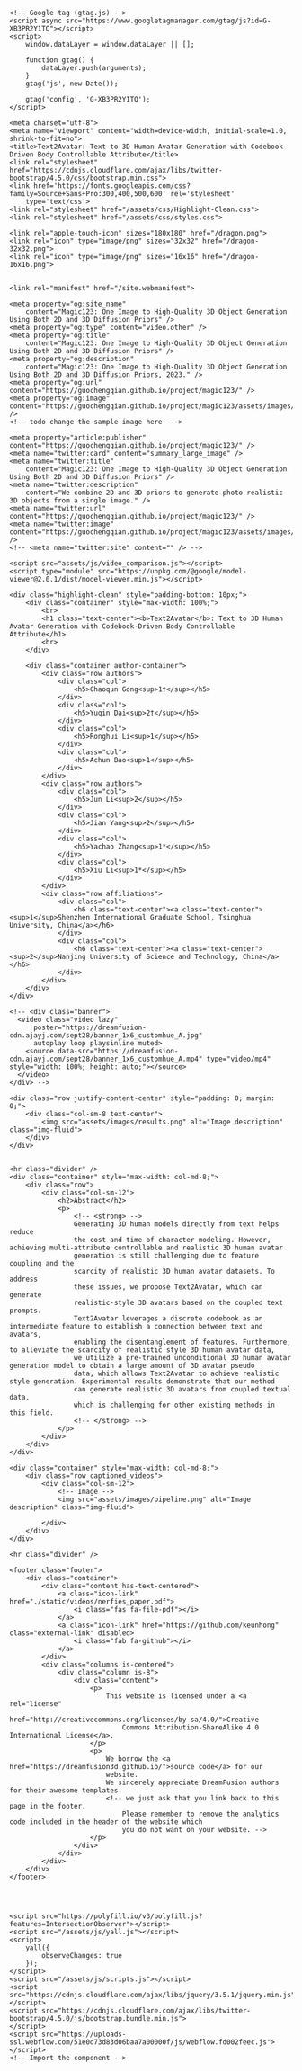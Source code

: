 
<!DOCTYPE html>
<html>

<head>
    <script src="https://polyfill.io/v3/polyfill.min.js?features=es6"></script>
    <script id="MathJax-script" async src="https://cdn.jsdelivr.net/npm/mathjax@3/es5/tex-mml-chtml.js"></script>

    <!-- Google tag (gtag.js) -->
    <script async src="https://www.googletagmanager.com/gtag/js?id=G-XB3PR2Y1TQ"></script>
    <script>
        window.dataLayer = window.dataLayer || [];

        function gtag() {
            dataLayer.push(arguments);
        }
        gtag('js', new Date());

        gtag('config', 'G-XB3PR2Y1TQ');
    </script>

    <meta charset="utf-8">
    <meta name="viewport" content="width=device-width, initial-scale=1.0, shrink-to-fit=no">
    <title>Text2Avatar: Text to 3D Human Avatar Generation with Codebook-Driven Body Controllable Attribute</title>
    <link rel="stylesheet" href="https://cdnjs.cloudflare.com/ajax/libs/twitter-bootstrap/4.5.0/css/bootstrap.min.css">
    <link href='https://fonts.googleapis.com/css?family=Source+Sans+Pro:300,400,500,600' rel='stylesheet'
        type='text/css'>
    <link rel="stylesheet" href="/assets/css/Highlight-Clean.css">
    <link rel="stylesheet" href="/assets/css/styles.css">

    <link rel="apple-touch-icon" sizes="180x180" href="/dragon.png">
    <link rel="icon" type="image/png" sizes="32x32" href="/dragon-32x32.png">
    <link rel="icon" type="image/png" sizes="16x16" href="/dragon-16x16.png">


    <link rel="manifest" href="/site.webmanifest">

    <meta property="og:site_name"
        content="Magic123: One Image to High-Quality 3D Object Generation Using Both 2D and 3D Diffusion Priors" />
    <meta property="og:type" content="video.other" />
    <meta property="og:title"
        content="Magic123: One Image to High-Quality 3D Object Generation Using Both 2D and 3D Diffusion Priors" />
    <meta property="og:description"
        content="Magic123: One Image to High-Quality 3D Object Generation Using Both 2D and 3D Diffusion Priors, 2023." />
    <meta property="og:url" content="https://guochengqian.github.io/project/magic123/" />
    <meta property="og:image" content="https://guochengqian.github.io/project/magic123/assets/images/pull.jpg" />
    <!-- todo change the sample image here  -->

    <meta property="article:publisher" content="https://guochengqian.github.io/project/magic123/" />
    <meta name="twitter:card" content="summary_large_image" />
    <meta name="twitter:title"
        content="Magic123: One Image to High-Quality 3D Object Generation Using Both 2D and 3D Diffusion Priors" />
    <meta name="twitter:description"
        content="We combine 2D and 3D priors to generate photo-realistic 3D objects from a single image." />
    <meta name="twitter:url" content="https://guochengqian.github.io/project/magic123/" />
    <meta name="twitter:image" content="https://guochengqian.github.io/project/magic123/assets/images/pull.jpg" />
    <!-- <meta name="twitter:site" content="" /> -->

    <script src="assets/js/video_comparison.js"></script>
    <script type="module" src="https://unpkg.com/@google/model-viewer@2.0.1/dist/model-viewer.min.js"></script>
</head>

<body>

    <div class="highlight-clean" style="padding-bottom: 10px;">
        <div class="container" style="max-width: 100%;">
            <br>
            <h1 class="text-center"><b>Text2Avatar</b>: Text to 3D Human Avatar Generation with Codebook-Driven Body Controllable Attribute</h1>
            <br>
        </div>

        <div class="container author-container">
            <div class="row authors">
                <div class="col">
                    <h5>Chaoqun Gong<sup>1†</sup></h5>
                </div>
                <div class="col">
                    <h5>Yuqin Dai<sup>2†</sup></h5>
                </div>
                <div class="col">
                    <h5>Ronghui Li<sup>1</sup></h5>
                </div>
                <div class="col">
                    <h5>Achun Bao<sup>1</sup></h5>
                </div>
            </div>
            <div class="row authors">
                <div class="col">
                    <h5>Jun Li<sup>2</sup></h5>
                </div>
                <div class="col">
                    <h5>Jian Yang<sup>2</sup></h5>
                </div>
                <div class="col">
                    <h5>Yachao Zhang<sup>1*</sup></h5>
                </div>
                <div class="col">
                    <h5>Xiu Li<sup>1*</sup></h5>
                </div>
            </div>
            <div class="row affiliations">
                <div class="col">
                    <h6 class="text-center"><a class="text-center"><sup>1</sup>Shenzhen International Graduate School, Tsinghua University, China</a></h6>
                </div>
                <div class="col">
                    <h6 class="text-center"><a class="text-center"><sup>2</sup>Nanjing University of Science and Technology, China</a></h6>
                </div>
            </div>
        </div>
    </div>

<!--    <div class="container align-items-center">-->
<!--        <div class="row text-center mx-auto">-->
<!--            <div class="col-sm-6">-->
<!--                <a href="https://arxiv.org/abs/2306.17843" target="_blank" class="link-block w-inline-block">-->
<!--                    <img src="assets/images/arxiv_paper.png" alt="paper" class="img-fluid" style="height:100px" /></a>-->
<!--                <br>-->
<!--                <div class="text-block-2"><strong class="bold-text-nerf_v2">Arxiv</strong></div>-->
<!--            </div>-->
<!--            <div class="col-sm-6">-->
<!--                <a href="https://github.com/guochengqian/Magic123" target="_blank" class="link-block w-inline-block">-->
<!--                    <img src="assets/images/github.png" alt="github" class="img-fluid" style="height:100px" /></a>-->
<!--                <br>-->
<!--                <div class="text-block-2"><strong class="bold-text-nerf_v2">Code</strong></div>-->
<!--            </div>-->
<!--        </div>-->
<!--    </div>-->


    <!-- <div class="banner">
      <video class="video lazy"
          poster="https://dreamfusion-cdn.ajayj.com/sept28/banner_1x6_customhue_A.jpg"
          autoplay loop playsinline muted>
        <source data-src="https://dreamfusion-cdn.ajayj.com/sept28/banner_1x6_customhue_A.mp4" type="video/mp4" style="width: 100%; height: auto;"></source>
      </video>
    </div> -->

<!--    <video src="assets/videos/pull.mp4" autoplay loop playsinline muted-->
<!--        style="width: 100%; height: auto; margin: 0 auto;" type="video/mp4" style="width: 100%; height: auto;"></video>-->

    <div class="row justify-content-center" style="padding: 0; margin: 0;">
        <div class="col-sm-8 text-center">
            <img src="assets/images/results.png" alt="Image description" class="img-fluid">
        </div>
    </div>


    <hr class="divider" />
    <div class="container" style="max-width: col-md-8;">
        <div class="row">
            <div class="col-sm-12">
                <h2>Abstract</h2>
                <p>
                    <!-- <strong> -->
                    Generating 3D human models directly from text helps reduce
                    the cost and time of character modeling. However, achieving multi-attribute controllable and realistic 3D human avatar
                    generation is still challenging due to feature coupling and the
                    scarcity of realistic 3D human avatar datasets. To address
                    these issues, we propose Text2Avatar, which can generate
                    realistic-style 3D avatars based on the coupled text prompts.
                    Text2Avatar leverages a discrete codebook as an intermediate feature to establish a connection between text and avatars,
                    enabling the disentanglement of features. Furthermore, to alleviate the scarcity of realistic style 3D human avatar data,
                    we utilize a pre-trained unconditional 3D human avatar generation model to obtain a large amount of 3D avatar pseudo
                    data, which allows Text2Avatar to achieve realistic style generation. Experimental results demonstrate that our method
                    can generate realistic 3D avatars from coupled textual data,
                    which is challenging for other existing methods in this field.
                    <!-- </strong> -->
                </p>
            </div>
        </div>
    </div>

    <div class="container" style="max-width: col-md-8;">
        <div class="row captioned_videos">
            <div class="col-sm-12">
                <!-- Image -->
                <img src="assets/images/pipeline.png" alt="Image description" class="img-fluid">
<!--                <h6 class="caption" style="text-align: left;">Framework of Text2Avatar.</h6>-->
            </div>
        </div>
    </div>


<!--    <hr class="divider" />-->
<!--    <div class="container" style="max-width: col-md-8;">-->
<!--        <div class="row">-->
<!--            <div class="col-sm-12">-->
<!--                <h2>Example generated objects</h2>-->
<!--                <p>Magic123 generates photo-realistic 3D objects from a single unposed image. </p>-->
<!--            </div>-->
<!--            &lt;!&ndash; <div class="col-sm-3 my-auto">-->
<!--                <a href="/gallery.html" class="btn btn-primary btn-lg btn-search"><svg xmlns="http://www.w3.org/2000/svg" width="24px" height="24px" viewbox="0 0 600 550">-->
<!--                    <path fill="none" stroke="#fff" stroke-width="36" stroke-linecap="round" d="m280,278a153,153 0 1,0-2,2l170,170m-91-117 110,110-26,26-110-110"/>-->
<!--                    </svg>Search assets-->
<!--                </a>-->
<!--            </div> &ndash;&gt;-->
<!--        </div>-->

<!--        <div class="container align-items-center">-->
<!--            <div class="row">-->
<!--                &lt;!&ndash; Row 0 &ndash;&gt;-->
<!--                <div class="col-sm-1 d-flex align-items-center justify-content-start p-0">-->
<!--                    <div class="method-title">-->
<!--                        Input-->
<!--                    </div>-->
<!--                </div>-->
<!--                <div class="col-sm-2">-->
<!--                    <img src="assets/videos/reference/bear.png" alt="Bear Image" class="img-fluid ">-->
<!--                </div>-->
<!--                <div class="col-sm-2">-->
<!--                    <img src="assets/videos/reference/dragon.png" alt="Dragon Image" class="img-fluid ">-->
<!--                </div>-->
<!--                <div class="col-sm-2">-->
<!--                    <img src="assets/videos/reference/horse.png" alt="Horse Image" class="img-fluid ">-->
<!--                </div>-->
<!--                <div class="col-sm-2">-->
<!--                    <img src="assets/videos/reference/teapot.png" alt="Sparrow Image" class="img-fluid ">-->
<!--                </div>-->
<!--            </div>-->


<!--            &lt;!&ndash; Row 1 &ndash;&gt;-->
<!--            <div class="row">-->
<!--                <div class="col-sm-1 d-flex align-items-center justify-content-start p-0">-->
<!--                    <div class="method-title">-->
<!--                        <a href="https://github.com/openai/shap-e">Shap-E</a>-->
<!--                    </div>-->
<!--                </div>-->
<!--                <div class="col-sm-2">-->
<!--                    <video src="assets/videos/shape_e/bear.mp4" autoplay loop playsinline muted type="video/mp4"-->
<!--                        style="width: 100%; height: auto;"></video>-->
<!--                </div>-->
<!--                <div class="col-sm-2">-->
<!--                    <video src="assets/videos/shape_e/dragon.mp4" autoplay loop playsinline muted type="video/mp4"-->
<!--                        style="width: 100%; height: auto;"></video>-->
<!--                </div>-->
<!--                <div class="col-sm-2">-->
<!--                    <video src="assets/videos/shape_e/horse.mp4" autoplay loop playsinline muted type="video/mp4"-->
<!--                        style="width: 100%; height: auto;"></video>-->
<!--                </div>-->
<!--                <div class="col-sm-2">-->
<!--                    <video src="assets/videos/shape_e/teapot.mp4" autoplay loop playsinline muted type="video/mp4"-->
<!--                        style="width: 100%; height: auto;"></video>-->
<!--                </div>-->
<!--            </div>-->


<!--            <div class="row">-->
<!--                &lt;!&ndash; Row 2 &ndash;&gt;-->
<!--                <div class="col-sm-1 d-flex align-items-center justify-content-start p-0">-->
<!--                    <div class="method-title">-->
<!--                        <a href="https://ku-cvlab.github.io/3DFuse/">3D Fuse</a>-->
<!--                    </div>-->
<!--                </div>-->
<!--                <div class="col-sm-2">-->
<!--                    <video src="assets/videos/3d_fuse/bear.mp4" autoplay loop playsinline muted type="video/mp4"-->
<!--                        style="width: 100%; height: auto;"></video>-->
<!--                </div>-->
<!--                <div class="col-sm-2">-->
<!--                    <video src="assets/videos/3d_fuse/dragon.mp4" autoplay loop playsinline muted type="video/mp4"-->
<!--                        style="width: 100%; height: auto;"></video>-->
<!--                </div>-->
<!--                <div class="col-sm-2">-->
<!--                    <video src="assets/videos/3d_fuse/horse.mp4" autoplay loop playsinline muted type="video/mp4"-->
<!--                        style="width: 100%; height: auto;"></video>-->
<!--                </div>-->
<!--                <div class="col-sm-2">-->
<!--                    <video src="assets/videos/3d_fuse/teapot.mp4" autoplay loop playsinline muted type="video/mp4"-->
<!--                        style="width: 100%; height: auto;"></video>-->
<!--                </div>-->
<!--            </div>-->

<!--            <div class="row">-->
<!--                &lt;!&ndash; Row 3 &ndash;&gt;-->
<!--                <div class="col-sm-1 d-flex align-items-center justify-content-start p-0">-->
<!--                    <div class="method-title">-->
<!--                        <a href="https://vita-group.github.io/NeuralLift-360/">Neural Lift</a>-->
<!--                    </div>-->
<!--                </div>-->
<!--                <div class="col-sm-2">-->
<!--                    <video src="assets/videos/neural_lift/bear.mp4" autoplay loop playsinline muted type="video/mp4"-->
<!--                        style="width: 100%; height: auto;"></video>-->
<!--                </div>-->
<!--                <div class="col-sm-2">-->
<!--                    <video src="assets/videos/neural_lift/dragon.mp4" autoplay loop playsinline muted type="video/mp4"-->
<!--                        style="width: 100%; height: auto;"></video>-->
<!--                </div>-->
<!--                <div class="col-sm-2">-->
<!--                    <video src="assets/videos/neural_lift/horse.mp4" autoplay loop playsinline muted type="video/mp4"-->
<!--                        style="width: 100%; height: auto;"></video>-->
<!--                </div>-->
<!--                <div class="col-sm-2">-->
<!--                    <video src="assets/videos/neural_lift/teapot.mp4" autoplay loop playsinline muted type="video/mp4"-->
<!--                        style="width: 100%; height: auto;"></video>-->
<!--                </div>-->
<!--            </div>-->

<!--            <div class="row">-->
<!--                &lt;!&ndash; Row 3 &ndash;&gt;-->
<!--                <div class="col-sm-1 d-flex align-items-center justify-content-start p-0">-->
<!--                    <div class="method-title">-->
<!--                        <a href="https://lukemelas.github.io/realfusion/">Real Fusion</a>-->
<!--                    </div>-->
<!--                </div>-->
<!--                <div class="col-sm-2">-->
<!--                    <video src="assets/videos/realfusion/bear.mp4" autoplay loop playsinline muted type="video/mp4"-->
<!--                        style="width: 100%; height: auto;"></video>-->
<!--                </div>-->
<!--                <div class="col-sm-2">-->
<!--                    <video src="assets/videos/realfusion/dragon.mp4" autoplay loop playsinline muted type="video/mp4"-->
<!--                        style="width: 100%; height: auto;"></video>-->
<!--                </div>-->
<!--                <div class="col-sm-2">-->
<!--                    <video src="assets/videos/realfusion/horse.mp4" autoplay loop playsinline muted type="video/mp4"-->
<!--                        style="width: 100%; height: auto;"></video>-->
<!--                </div>-->
<!--                <div class="col-sm-2">-->
<!--                    <video src="assets/videos/realfusion/teapot.mp4" autoplay loop playsinline muted type="video/mp4"-->
<!--                        style="width: 100%; height: auto;"></video>-->
<!--                </div>-->
<!--            </div>-->

<!--            <div class="row">-->
<!--                &lt;!&ndash; Row 4 &ndash;&gt;-->
<!--                <div class="col-sm-1 d-flex align-items-center justify-content-start p-0">-->
<!--                    <div class="method-title">-->
<!--                        <b>Magic123</b><br>-->
<!--                        <b>(Ours)</b>-->
<!--                    </div>-->
<!--                </div>-->
<!--                <div class="col-sm-2">-->
<!--                    <video src="assets/videos/magic123/bear.mp4" autoplay loop playsinline muted type="video/mp4"-->
<!--                        style="width: 100%; height: auto;"></video>-->
<!--                </div>-->
<!--                <div class="col-sm-2">-->
<!--                    <video src="assets/videos/magic123/dragon.mp4" autoplay loop playsinline muted type="video/mp4"-->
<!--                        style="width: 100%; height: auto;"></video>-->
<!--                </div>-->
<!--                <div class="col-sm-2">-->
<!--                    <video src="assets/videos/magic123/horse.mp4" autoplay loop playsinline muted type="video/mp4"-->
<!--                        style="width: 100%; height: auto;"></video>-->
<!--                </div>-->
<!--                <div class="col-sm-2">-->
<!--                    <video src="assets/videos/magic123/teapot.mp4" autoplay loop playsinline muted type="video/mp4"-->
<!--                        style="width: 100%; height: auto;"></video>-->
<!--                </div>-->
<!--            </div>-->


<!--        </div>-->
<!--    </div>-->

<!--    <hr class="divider" />-->
<!--    <div class="container" style="max-width: col-md-8;">-->
<!--        <div class="row">-->
<!--            <div class="col-sm-12">-->
<!--                <h2>Tradeoff between 2D and 3D priors in Magic123</h2>-->
<!--                <p> We compare single image reconstructions for three cases: a cactus (common object), two stacked-->
<!--                    donuts (less common object), and a dragon statue (uncommon object).-->
<!--                    Magic123 with only 2D prior (on the right) favors geometry exploration, generating 3D content-->
<!--                    with-->
<!--                    more imagination but potentially lacking 3D consistency. Magic123 with only 3D prior prioritizes-->
<!--                    geometry exploitation, resulting in precise yet potentially simplified geometry with reduced-->
<!--                    details. Magic123 thus proposes to use both 2D and 3D prior and introduces a tradeoff parameter-->
<!--                    \( \lambda_{2D/3D} \) to control the geometry exploration and exploitation. We provide a-->
<!--                    balanced point-->
<!--                    \( \lambda_{2D/3D}=1 \) , with which Magic123 consistently offers-->
<!--                    identity-preserving 3D content with fine-grained geometry and visually appealing texture. </p>-->
<!--            </div>-->
<!--        </div>-->
<!--        <div class="row justify-content-center" style="padding: 0; margin: 0;">-->
<!--            <div class="col-sm-8 text-center">-->
<!--                <img src="assets/images/priors.png" alt="Image description" class="img-fluid">-->
<!--                <div style="height: 30px;"></div>-->


<!--                <img src="assets/images/2d_3d.png" alt="Image description" class="img-fluid">-->
<!--            </div>-->
<!--        </div>-->
<!--    </div>-->

<!--    </div>-->

<!--    <hr class="divider" />-->
<!--    <div class="container" style="max-width: col-md-8;">-->
<!--        <div class="row">-->
<!--            <div class="col-sm-12">-->
<!--                <h2>Effects of the coarse-to-fine pipeline</h2>-->
<!--                <p> Qualitative comparisons of the coarse and fine stages between Magic123 with only 2D prior \(-->
<!--                    \lambda_{2D}=1,\lambda_{3D}=0 \),-->
<!--                    Magic123 with only 3D prior \( \lambda_{2D}=0,\lambda_{3D}=40 \), and Magic123 \(-->
<!--                    \lambda_{2D}=1,\lambda_{3D}=40 \). </p>-->
<!--            </div>-->
<!--        </div>-->
<!--        <div class="row justify-content-center" style="padding: 0; margin: 0;">-->
<!--            <div class="col-sm-12 text-center">-->
<!--                <img src="assets/images/coarse_2_fine.png" alt="Image description" class="img-fluid">-->
<!--                <div style="height: 10px;"></div>-->
<!--            </div>-->
<!--        </div>-->
<!--    </div>-->



<!--    <hr class="divider" />-->



<!--    <div class="container" style="max-width: col-md-8;">-->
<!--        <div class="row">-->
<!--            <div class="col-sm-12">-->
<!--                <h2>Quantitative Results</h2>-->
<!--                <p> To demonstrate the effectiveness of the proposed Magic123, we evaluate its performance on the-->
<!--                    NeRF4 and RealFusion15 datasets. We conduct a comprehensive and quantitative comparison with-->
<!--                    multiple baselines for both datasets, as shown in Table I. Notably, our method achieves Top-1-->
<!--                    performance across all the metrics when compared to previous SOTA approaches. This remarkable-->
<!--                    performance demonstrates the superiority of Magic123 and its ability to generate high-quality 3D-->
<!--                    representations. </p>-->
<!--            </div>-->
<!--        </div>-->

<!--        &lt;!&ndash; <div class="col-sm-12">-->
<!--                <img src="assets/images/results.png" alt="Image description" class="img-fluid">-->
<!--            </div> &ndash;&gt;-->

<!--        <div class="row justify-content-center" style="padding: 0; margin: 0;">-->
<!--            <div class="col-sm-11 text-center">-->
<!--                <img src="assets/images/results.png" alt="Image description" class="img-fluid">-->
<!--            </div>-->
<!--        </div>-->

<!--    </div>-->

    <hr class="divider" />

    <footer class="footer">
        <div class="container">
            <div class="content has-text-centered">
                <a class="icon-link" href="./static/videos/nerfies_paper.pdf">
                    <i class="fas fa-file-pdf"></i>
                </a>
                <a class="icon-link" href="https://github.com/keunhong" class="external-link" disabled>
                    <i class="fab fa-github"></i>
                </a>
            </div>
            <div class="columns is-centered">
                <div class="column is-8">
                    <div class="content">
                        <p>
                            This website is licensed under a <a rel="license"
                                href="http://creativecommons.org/licenses/by-sa/4.0/">Creative
                                Commons Attribution-ShareAlike 4.0 International License</a>.
                        </p>
                        <p>
                            We borrow the <a href="https://dreamfusion3d.github.io/">source code</a> for our
                            website.
                            We sincerely appreciate DreamFusion authors for their awesome templates.
                            <!-- we just ask that you link back to this page in the footer.
                                Please remember to remove the analytics code included in the header of the website which
                                you do not want on your website. -->
                        </p>
                    </div>
                </div>
            </div>
        </div>
    </footer>




    <script src="https://polyfill.io/v3/polyfill.js?features=IntersectionObserver"></script>
    <script src="/assets/js/yall.js"></script>
    <script>
        yall({
            observeChanges: true
        });
    </script>
    <script src="/assets/js/scripts.js"></script>
    <script src="https://cdnjs.cloudflare.com/ajax/libs/jquery/3.5.1/jquery.min.js"></script>
    <script src="https://cdnjs.cloudflare.com/ajax/libs/twitter-bootstrap/4.5.0/js/bootstrap.bundle.min.js">
    </script>
    <script src="https://uploads-ssl.webflow.com/51e0d73d83d06baa7a00000f/js/webflow.fd002feec.js"></script>
    <!-- Import the component -->
</body>

</html>

